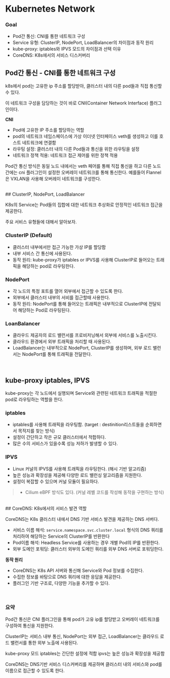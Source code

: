 # Kubernetes Network

### Goal
- Pod간 통신: CNI를 통한 네트워크 구성
- Service 유형: ClusterIP, NodePort, LoadBalancer의 차이점과 동작 원리
- kube-proxy: iptables와 IPVS 모드의 차이점과 선택 이유
- CoreDNS: K8s에서의 서비스 디스커버리

## Pod간 통신 - CNI를 통한 네트워크 구성

k8s에서 pod는 고유한 ip 주소를 할당받아, 클러스터 내의 다른 pod들과 직접 통신할 수 있다.

이 네트워크 구성을 담당하는 것이 바로 CNI(Container Network Interface) 플러그인이다.

**CNI**
- Pod에 고유한 IP 주소를 할당하는 역할
- pod의 네트워크 네임스페이스에 가상 이더넷 인터페이스 veth를 생성하고 이를 호스트 네트워크에 연결함
- 라우팅 설정: 클러스터 내의 다른 Pod들과 통신을 위한 라우팅을 설정
- 네트워크 정책 적용: 네트워크 접근 제어를 위한 정책 적용

Pod간 통신 방식은 동일 노드 내에서는 veth 페어를 통해 직접 통신을 하고 다른 노드 간에는 cni 플러그인이 설정한 오버레이 네트워크를 통해 통신한다. 예를들어 Flannel은 VXLAN을 사용해 오버레이 네트워크를 구성한다.

<br>
## ClusterIP, NodePort, LoadBalancer

K8s의 Service는 Pod들의 집합에 대한 네트워크 추상화로 안정적인 네트워크 접근을 제공한다.

주요 서비스 유형들에 대해서 알아보자.

### ClusterIP (Default)
- 클러스터 내부에서만 접근 가능한 가상 IP를 할당함
- 내부 서비스 간 통신에 사용된다.
- 동작 원리: kube-proxy가 iptables or IPVS를 사용해 ClusterIP로 들어오는 트래픽을 해당하는 pod로 라우팅한다.

### NodePort
- 각 노드의 특정 포트를 열어 외부에서 접근할 수 있도록 한다.
- 외부에서 클러스터 내부의 서비를 접근할때 사용한다.
- 동작 원리: NodePort를 통해 들어오는 트래픽은 내부적으로 ClusterIP에 전달되어 해당하는 Pod로 라우팅된다.

### LoanBalancer
- 클라우드 제공자의 로드 밸런서를 프로비저닝해서 외부에 서비스를 노출시킨다.
- 클라우드 환경에서 외부 트래픽을 처리할 때 사용된다.
- LoadBalancer는 내부적으로 NodePort, ClusterIP를 생성하며, 외부 로드 밸런서는 NodePort를 통해 트래픽을 전달한다.

<br>

## kube-proxy iptables, IPVS

kube-proxy는 각 노드에서 실행되며 Service와 관련된 네트워크 트래픽을 적절한 pod로 라우팅하는 역할을 한다.

### iptables
- iptables를 사용해 트래픽을 라우팅함. (target : destinition리스트들을 순회하면서 목적지를 찾는 방식)
- 설정이 간단하고 작은 규모 클러스터에서 적합하다.
- 많은 수의 서비스가 있을수록 성능 저하가 발생할 수 있다.

### IPVS
- Linux 커널의 IPVS를 사용해 트래픽을 라우팅한다. (해시 기반 알고리즘)
- 높은 성능과 확장성을 제공해 다양한 로드 밸런싱 알고리즘을 지원한다.
- 설정이 복잡할 수 있으며 커널 모듈이 필요하다.

> + Cilium eBPF 방식도 있다. (커널 레벨 코드를 작성해 동작을 구현하는 방식)

<br>
## CoreDNS: K8s에서의 서비스 발견 역할

CoreDNS는 K8s 클러스터 내에서 DNS 기반 서비스 발견을 제공하는 DNS 서버다.

- 서비스 이름 해석: `service.namespace.svc.cluster.local` 형식의 DNS 쿼리를 처리하여 해당하는 Service의 ClusterIP를 반환한다
- Pod이름 해석: Headless Service를 사용하는 경우 개별 Pod의 IP를 반환한다.
- 외부 도메인 포워딩: 클러스터 외부의 도메인 쿼리를 외부 DNS 서버로 포워딩한다.

**동작 원리**
- CoreDNS는 K8s API 서버와 통신해 Service와 Pod 정보를 수집한다.
- 수집한 정보를 바탕으로 DNS 쿼리에 대한 응답을 제공한다.
- 플러그인 기반 구조로, 다양한 기능을 추가할 수 있다.

<br>

### 요약

Pod간 통신은 CNI 플러그인을 통해 pod가 고유 ip를 할당받고 오버레이 네트워크를 구성하여 통신을 지원한다.

ClusterIP는 서비스 내부 통신, NodePort는 외부 접근, LoadBalancer는 클라우드 로드 밸런서를 통한 외부 노출에 사용된다.

kube-proxy 모드 iptables는 간단한 설정에 적합 ipvs는 높은 성능과 확장성을 제공함

CoreDNS는 DNS기반 서비스 디스커버리를 제공하며 클러스터 내의 서비스와 pod를 이름으로 접근할 수 있도록 한다.

